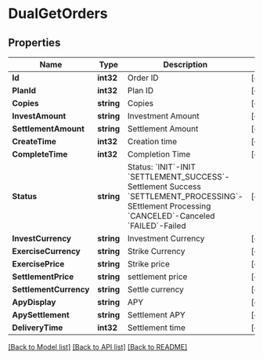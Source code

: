 # DualGetOrders

## Properties

Name | Type | Description | Notes
------------ | ------------- | ------------- | -------------
**Id** | **int32** | Order ID | [optional] 
**PlanId** | **int32** | Plan ID | [optional] 
**Copies** | **string** | Copies | [optional] 
**InvestAmount** | **string** | Investment Amount | [optional] 
**SettlementAmount** | **string** | Settlement Amount | [optional] 
**CreateTime** | **int32** | Creation time | [optional] 
**CompleteTime** | **int32** | Completion Time | [optional] 
**Status** | **string** | Status:  &#x60;INIT&#x60;-INIT &#x60;SETTLEMENT_SUCCESS&#x60;-Settlement Success &#x60;SETTLEMENT_PROCESSING&#x60;-SEttlement Processing &#x60;CANCELED&#x60;-Canceled &#x60;FAILED&#x60;-Failed | [optional] 
**InvestCurrency** | **string** | Investment Currency | [optional] 
**ExerciseCurrency** | **string** | Strike Currency | [optional] 
**ExercisePrice** | **string** | Strike price | [optional] 
**SettlementPrice** | **string** | settlement price | [optional] 
**SettlementCurrency** | **string** | Settle currency | [optional] 
**ApyDisplay** | **string** | APY | [optional] 
**ApySettlement** | **string** | Settlement APY | [optional] 
**DeliveryTime** | **int32** | Settlement time | [optional] 

[[Back to Model list]](../README.md#documentation-for-models) [[Back to API list]](../README.md#documentation-for-api-endpoints) [[Back to README]](../README.md)


